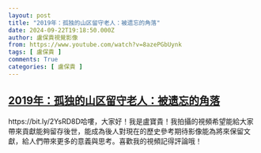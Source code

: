 ```yaml
---
layout: post
title: "2019年：孤独的山区留守老人：被遗忘的角落"
date: 2024-09-22T19:18:50.000Z
author: 盧保貴視覺影像
from: https://www.youtube.com/watch?v=8azePGbUynk
tags: [ 盧保貴 ]
comments: True
categories: [ 盧保貴 ]
---
```

<!--1727032730000-->
[2019年：孤独的山区留守老人：被遗忘的角落](https://www.youtube.com/watch?v=8azePGbUynk)
------

<div>
https://bit.ly/2YsRD8D哈嘍，大家好！我是盧寶貴！我拍攝的視頻希望能給大家帶來貢獻能夠留存後世，能成為後人對現在的歷史參考期待影像能為將來保留文獻，給人們帶來更多的意義與思考。喜歡我的視頻記得評論哦！
</div>
